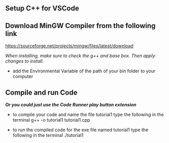 ## Setup C++ for VSCode


## Download MinGW Compiler from the following link
https://sourceforge.net/projects/mingw/files/latest/download

*When installing, make sure to check the g++ and base box. Then apply changes to install.*

- add the Environmental Variable of the path of your bin folder to your computer

## Compile and run Code 
***Or you could just use the Code Runner play button extension***
- to compile your code and name the file tutorial1 type the following in the terminal
g++ -o tutorial1 tutorial1.cpp

- to run the compiled code for the exe file named tutorial1 type the following in the terminal
./tutorial1